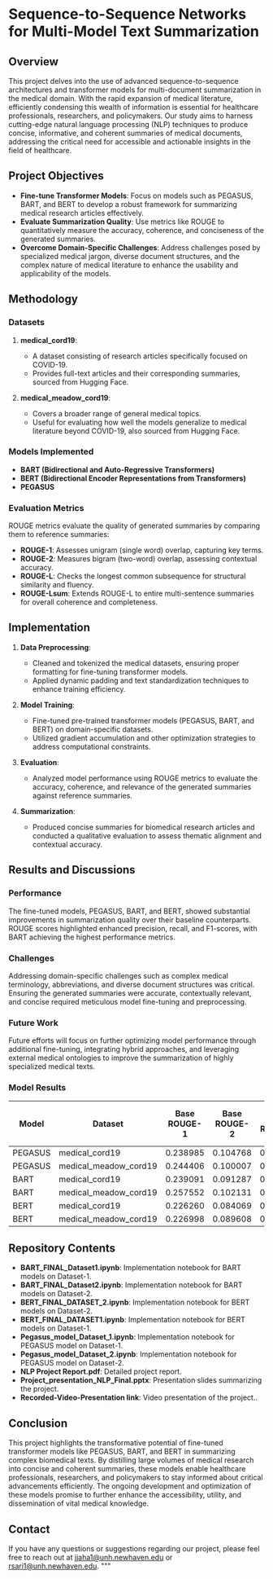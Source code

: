 # Sequence-to-Sequence Networks for Multi-Model Text Summarization    

## Overview
This project delves into the use of advanced sequence-to-sequence architectures and transformer models for multi-document summarization in the medical domain. With the rapid expansion of medical literature, efficiently condensing this wealth of information is essential for healthcare professionals, researchers, and policymakers. Our study aims to harness cutting-edge natural language processing (NLP) techniques to produce concise, informative, and coherent summaries of medical documents, addressing the critical need for accessible and actionable insights in the field of healthcare.

## Project Objectives
- **Fine-tune Transformer Models**: Focus on models such as PEGASUS, BART, and BERT to develop a robust framework for summarizing medical research articles effectively.
- **Evaluate Summarization Quality**: Use metrics like ROUGE to quantitatively measure the accuracy, coherence, and conciseness of the generated summaries.
- **Overcome Domain-Specific Challenges**: Address challenges posed by specialized medical jargon, diverse document structures, and the complex nature of medical literature to enhance the usability and applicability of the models.

## Methodology

### Datasets
1. **medical_cord19**:
   - A dataset consisting of research articles specifically focused on COVID-19.
   - Provides full-text articles and their corresponding summaries, sourced from Hugging Face.

2. **medical_meadow_cord19**:
   - Covers a broader range of general medical topics.
   - Useful for evaluating how well the models generalize to medical literature beyond COVID-19, also sourced from Hugging Face.

### Models Implemented
- **BART (Bidirectional and Auto-Regressive Transformers)**
- **BERT (Bidirectional Encoder Representations from Transformers)**
- **PEGASUS**

### Evaluation Metrics
ROUGE metrics evaluate the quality of generated summaries by comparing them to reference summaries:
- **ROUGE-1**: Assesses unigram (single word) overlap, capturing key terms.
- **ROUGE-2**: Measures bigram (two-word) overlap, assessing contextual accuracy.
- **ROUGE-L**: Checks the longest common subsequence for structural similarity and fluency.
- **ROUGE-Lsum**: Extends ROUGE-L to entire multi-sentence summaries for overall coherence and completeness.

## Implementation

1. **Data Preprocessing**:
   - Cleaned and tokenized the medical datasets, ensuring proper formatting for fine-tuning transformer models.
   - Applied dynamic padding and text standardization techniques to enhance training efficiency.

2. **Model Training**:
   - Fine-tuned pre-trained transformer models (PEGASUS, BART, and BERT) on domain-specific datasets.
   - Utilized gradient accumulation and other optimization strategies to address computational constraints.

3. **Evaluation**:
   - Analyzed model performance using ROUGE metrics to evaluate the accuracy, coherence, and relevance of the generated summaries against reference summaries.

4. **Summarization**:
   - Produced concise summaries for biomedical research articles and conducted a qualitative evaluation to assess thematic alignment and contextual accuracy.

## Results and Discussions

### Performance
The fine-tuned models, PEGASUS, BART, and BERT, showed substantial improvements in summarization quality over their baseline counterparts. ROUGE scores highlighted enhanced precision, recall, and F1-scores, with BART achieving the highest performance metrics.

### Challenges
Addressing domain-specific challenges such as complex medical terminology, abbreviations, and diverse document structures was critical. Ensuring the generated summaries were accurate, contextually relevant, and concise required meticulous model fine-tuning and preprocessing.

### Future Work
Future efforts will focus on further optimizing model performance through additional fine-tuning, integrating hybrid approaches, and leveraging external medical ontologies to improve the summarization of highly specialized medical texts.

### Model Results

| Model     | Dataset                | Base ROUGE-1 | Base ROUGE-2 | Base ROUGE-L | Base ROUGE-Lsum | Fine-Tuned ROUGE-1 | Fine-Tuned ROUGE-2 | Fine-Tuned ROUGE-L | Fine-Tuned ROUGE-Lsum |
|-----------|------------------------|--------------|--------------|--------------|------------------|---------------------|---------------------|--------------------|-----------------------|
| PEGASUS   | medical_cord19         | 0.238985     | 0.104768     | 0.185111     | 0.184566         | 0.225052           | 0.090024           | 0.181915          | 0.181877             |
| PEGASUS   | medical_meadow_cord19  | 0.244406     | 0.100007     | 0.180423     | 0.201486         | 0.239664           | 0.103230           | 0.181758          | 0.203918             |
| BART      | medical_cord19         | 0.239091     | 0.091287     | 0.205139     | 0.204514         | 0.307451           | 0.148789           | 0.260546          | 0.259868             |
| BART      | medical_meadow_cord19  | 0.257552     | 0.102131     | 0.218125     | 0.218733         | 0.292813           | 0.139123           | 0.249064          | 0.250171             |
| BERT      | medical_cord19         | 0.226260     | 0.084069     | 0.168998     | 0.168967         | 0.226922           | 0.088106           | 0.170491          | 0.169417             |
| BERT      | medical_meadow_cord19  | 0.226998     | 0.089608     | 0.164004     | 0.164497         | 0.219643           | 0.085449           | 0.158420          | 0.159239             |

## Repository Contents
- **BART_FINAL_Dataset1.ipynb**: Implementation notebook for BART models on Dataset-1.
- **BART_FINAL_Dataset2.ipynb**: Implementation notebook for BART models on Dataset-2.
- **BERT_FINAL_DATASET_2.ipynb**: Implementation notebook for BERT models on Dataset-2.
- **BERT_FINAL_DATASET1.ipynb**: Implementation notebook for BERT models on Dataset-1.
- **Pegasus_model_Dataset_1.ipynb**: Implementation notebook for PEGASUS model on Dataset-1.
- **Pegasus_model_Dataset_2.ipynb**: Implementation notebook for PEGASUS model on Dataset-2.
- **NLP Project Report.pdf**: Detailed project report.
- **Project_presentation_NLP_Final.pptx**: Presentation slides summarizing the project.
- **Recorded-Video-Presentation link**: Video presentation of the project..

## Conclusion
This project highlights the transformative potential of fine-tuned transformer models like PEGASUS, BART, and BERT in summarizing complex biomedical texts. By distilling large volumes of medical research into concise and coherent summaries, these models enable healthcare professionals, researchers, and policymakers to stay informed about critical advancements efficiently. The ongoing development and optimization of these models promise to further enhance the accessibility, utility, and dissemination of vital medical knowledge.

## Contact
If you have any questions or suggestions regarding our project, please feel free to reach out at [jjaha1@unh.newhaven.edu](mailto:jjaha1@unh.newhaven.edu) or [rsari1@unh.newhaven.edu](mailto:rsari1@unh.newhaven.edu).
"""
